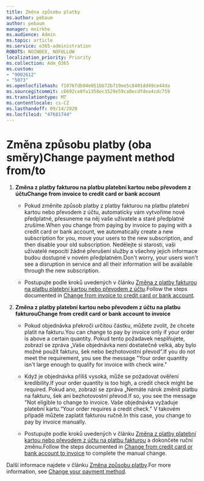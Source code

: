 ```yaml
---
title: Změna způsobu platby
ms.author: pebaum
author: pebaum
manager: mnirkhe
ms.audience: Admin
ms.topic: article
ms.service: o365-administration
ROBOTS: NOINDEX, NOFOLLOW
localization_priority: Priority
ms.collection: Adm_O365
ms.custom:
- "9002612"
- "5073"
ms.openlocfilehash: f1076fdb94e051bb72b719ee5c8401dd49ce44da
ms.sourcegitcommit: c6692ce0fa1358ec3529e59ca0ecdfdea4cdc759
ms.translationtype: MT
ms.contentlocale: cs-CZ
ms.lasthandoff: 09/14/2020
ms.locfileid: "47681744"
---
```

# <a name="change-payment-method-fromto"></a><span data-ttu-id="f5344-102">Změna způsobu platby (oba směry)</span><span class="sxs-lookup"><span data-stu-id="f5344-102">Change payment method from/to</span></span>

1. <span data-ttu-id="f5344-103">**Změna z platby fakturou na platbu platební kartou nebo převodem z účtu**</span><span class="sxs-lookup"><span data-stu-id="f5344-103">**Change from invoice to credit card or bank account**</span></span>

    - <span data-ttu-id="f5344-104">Pokud změníte způsob platby z platby fakturou na platbu platební kartou nebo převodem z účtu, automaticky vám vytvoříme nové předplatné, přesuneme na něj vaše uživatele a staré předplatné zrušíme.</span><span class="sxs-lookup"><span data-stu-id="f5344-104">When you change from paying by invoice to paying with a credit card or bank account, we automatically create a new subscription for you, move your users to the new subscription, and then disable your old subscription.</span></span> <span data-ttu-id="f5344-105">Nedělejte si starosti, vaši uživatelé nepocítí žádné přerušení služby a všechny jejich informace budou dostupné v novém předplatném.</span><span class="sxs-lookup"><span data-stu-id="f5344-105">Don't worry, your users won't see a disruption in service and all their information will be available through the new subscription.</span></span> 

    - <span data-ttu-id="f5344-106">Postupujte podle kroků uvedených v článku [Změna z platby fakturou na platbu platební kartou nebo převodem z účtu](https://docs.microsoft.com/microsoft-365/commerce/billing-and-payments/change-payment-method?view=o365-worldwide#change-from-invoice-to-credit-card-or-bank-account).</span><span class="sxs-lookup"><span data-stu-id="f5344-106">Follow the steps documented in [Change from invoice to credit card or bank account](https://docs.microsoft.com/microsoft-365/commerce/billing-and-payments/change-payment-method?view=o365-worldwide#change-from-invoice-to-credit-card-or-bank-account).</span></span>

2. <span data-ttu-id="f5344-107">**Změna z platby platební kartou nebo převodem z účtu na platbu fakturou**</span><span class="sxs-lookup"><span data-stu-id="f5344-107">**Change from credit card or bank account to invoice**</span></span>

    - <span data-ttu-id="f5344-108">Pokud objednávka překročí určitou částku, můžete zvolit, že chcete platit na fakturu.</span><span class="sxs-lookup"><span data-stu-id="f5344-108">You can change to pay by invoice only if your order is above a certain quantity.</span></span> <span data-ttu-id="f5344-109">Pokud tento požadavek nesplňujete, zobrazí se zpráva „Vaše objednávka není dostatečně velká, aby bylo možné použít fakturu, šek nebo bezhotovostní převod“.</span><span class="sxs-lookup"><span data-stu-id="f5344-109">If you do not meet the requirement, you see the message "Your order quantity isn't large enough to qualify for invoice with check wire."</span></span>

    - <span data-ttu-id="f5344-110">Když je objednávka příliš vysoká, může se požadovat ověření kredibility.</span><span class="sxs-lookup"><span data-stu-id="f5344-110">If your order quantity is too high, a credit check might be required.</span></span> <span data-ttu-id="f5344-111">Pokud ano, zobrazí se zpráva „Nemáte nárok změnit platbu na fakturu, šek ani bezhotovostní převod.</span><span class="sxs-lookup"><span data-stu-id="f5344-111">If so, you see the message "Not eligible to change to invoice.</span></span> <span data-ttu-id="f5344-112">Vaše objednávka vyžaduje platební kartu.“</span><span class="sxs-lookup"><span data-stu-id="f5344-112">Your order requires a credit check."</span></span> <span data-ttu-id="f5344-113">V takovém případě můžete zaplatit fakturou ručně.</span><span class="sxs-lookup"><span data-stu-id="f5344-113">In this case, you change to pay by invoice manually.</span></span>

    - <span data-ttu-id="f5344-114">Postupujte podle kroků uvedených v článku [Změna z platby platební kartou nebo převodem z účtu na platbu fakturou](https://docs.microsoft.com/microsoft-365/commerce/billing-and-payments/change-payment-method?view=o365-worldwide#change-from-credit-card-or-bank-account-to-invoice) a dokončete ruční změnu.</span><span class="sxs-lookup"><span data-stu-id="f5344-114">Follow the steps documented in [Change from credit card or bank account to invoice](https://docs.microsoft.com/microsoft-365/commerce/billing-and-payments/change-payment-method?view=o365-worldwide#change-from-credit-card-or-bank-account-to-invoice) to complete the manual change.</span></span>

<span data-ttu-id="f5344-115">Další informace najdete v článku [Změna způsobu platby](https://docs.microsoft.com/microsoft-365/commerce/billing-and-payments/change-payment-method).</span><span class="sxs-lookup"><span data-stu-id="f5344-115">For more information, see [Change your payment method](https://docs.microsoft.com/microsoft-365/commerce/billing-and-payments/change-payment-method).</span></span>
